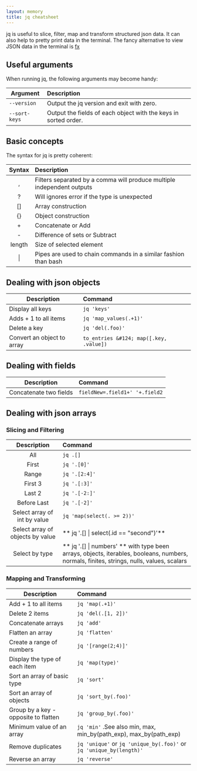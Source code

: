 ```yaml
---
layout: memory
title: jq cheatsheet
---
```


jq is useful to slice, filter, map and transform structured json data. It can also help to pretty print data in the terminal. The fancy alternative to view JSON data in the terminal is [fx](https://github.com/antonmedv/fx)

## Useful arguments

When running jq, the following arguments may become handy:

| Argument        |  Description  |
| ----------------| :--------------------------------------------------------------|
| `--version`     | Output the jq version and exit with zero.                      |
| `--sort-keys`   | Output the fields of each object with the keys in sorted order.|

## Basic concepts

The syntax for jq is pretty coherent:

| Syntax  |  Description                                                          |
|:-------:| :---------------------------------------------------------------------|
| ,       | Filters separated by a comma will produce multiple independent outputs|
| ?       | Will ignores error if the type is unexpected                          |
| []      | Array construction                                                    |
| {}      | Object construction                                                   |
| +       | Concatenate or Add                                                    |
| -       | Difference of sets or Subtract                                       |
| length  | Size of selected element                                              |
| &#124;  | Pipes are used to chain commands in a similar fashion than bash       |


## Dealing with json objects

| Description                | Command                                 |
| ---------------------------| :---------------------------------------|
| Display all keys           | `jq 'keys'`                             |
| Adds + 1 to all items      | `jq 'map_values(.+1)'`                  |
| Delete a key               | `jq 'del(.foo)'`                        |
| Convert an object to array | `to_entries &#124; map([.key, .value])` |

## Dealing with fields

| Description           | Command                        |
| ----------------------| :----------------------------- |
| Concatenate two fields| `fieldNew=.field1+' '+.field2` |


## Dealing with json arrays

### Slicing and Filtering

| Description                     | Command |
| :------------------------------:| :------------------------------------------------- |
| All                             | `jq .[]`                                           |
| First                           |	`jq '.[0]'`                                    |
| Range                           | `jq '.[2:4]'`                                      |
| First 3                         | `jq '.[:3]'`                                       |
| Last 2                          | `jq '.[-2:]'`                                      |
| Before Last                     | `jq '.[-2]'`                                       |
| Select array of int by value    | `jq 'map(select(. >= 2))'`                         |
| Select array of objects by value| ** jq '.[] &#124; select(.id == "second")'**       |
| Select by type                  | ** jq '.[] &#124; numbers' ** with type been arrays, objects, iterables, booleans, numbers, normals, finites, strings, nulls, values, scalars |

### Mapping and Transforming

| Description                            | Command                                                             |
| ---------------------------------------| :------------------------------------------------------------------ |
| Add + 1 to all items                   | `jq 'map(.+1)'`                                                     |
| Delete 2 items                         | `jq 'del(.[1, 2])'`                                                 |
| Concatenate arrays                     | `jq 'add'`                                                          |
| Flatten an array                       | `jq 'flatten'`                                                      |
| Create a range of numbers              | `jq '[range(2;4)]'`                                                 |
| Display the type of each item          | `jq 'map(type)'`                                                    |
| Sort an array of basic type            | `jq 'sort'`                                                         |
| Sort an array of objects               | `jq 'sort_by(.foo)'`                                                |
| Group by a key - opposite to flatten   | `jq 'group_by(.foo)'`                                               |
| Minimum value of an array              | `jq 'min'` .See also  min, max, min_by(path_exp), max_by(path_exp)  |
| Remove duplicates                      | `jq 'unique'` or `jq 'unique_by(.foo)'` or `jq 'unique_by(length)'` |
| Reverse an array                       | `jq 'reverse'`                                                      |
